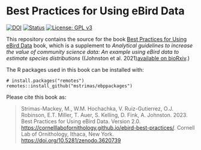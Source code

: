 # Best Practices for Using eBird Data

[![DOI](https://zenodo.org/badge/233674076.svg)](https://zenodo.org/badge/latestdoi/233674076)
[![Status](https://img.shields.io/badge/Status-stable-green.svg?style=flat-square)]()
[![License: GPL
v3](https://img.shields.io/badge/License-GPL%20v3-blue.svg?style=flat-square)](http://www.gnu.org/licenses/gpl-3.0)

This repository contains the source for the book [Best Practices for Using eBird Data](https://cornelllabofornithology.github.io/ebird-best-practices/)
book, which is a supplement to *Analytical guidelines to increase the value of community science data: An example using eBird data to estimate species distributions* ((Johnston et al. 2021)[available on bioRxiv](https://onlinelibrary.wiley.com/doi/10.1111/ddi.13271).) 

The R packages used in this book can be installed with:

```{r}
# install.packages("remotes")
remotes::install_github("mstrimas/ebppackages")
```

Please cite this book as:

> Strimas-Mackey, M., W.M. Hochachka, V. Ruiz-Gutierrez, O.J. Robinson, E.T. Miller, T. Auer, S. Kelling, D. Fink, A. Johnston. 2023. Best Practices for Using eBird Data. Version 2.0. https://cornelllabofornithology.github.io/ebird-best-practices/. Cornell Lab of Ornithology, Ithaca, New York. https://doi.org/10.5281/zenodo.3620739
